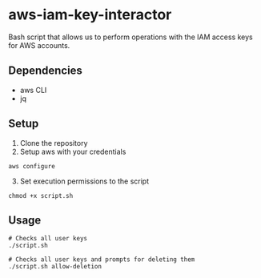# aws-iam-key-interactor

Bash script that allows us to perform operations with the IAM access keys for AWS accounts.

## Dependencies
- aws CLI
- jq

## Setup
1. Clone the repository
2. Setup aws with your credentials
  ```
  aws configure
  ```
3. Set execution permissions to the script
  ```
  chmod +x script.sh
  ```
  
 ## Usage
 ```
 # Checks all user keys
 ./script.sh
 
 # Checks all user keys and prompts for deleting them
 ./script.sh allow-deletion
 ```
